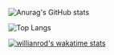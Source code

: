 


![Anurag's GitHub stats](https://github-readme-stats.vercel.app/api?username=eliaDr&show_icons=true&theme=dracula)

![Top Langs](https://github-readme-stats.vercel.app/api/top-langs/?username=eliaDr&layout=compact&theme=dracula)

[![willianrod's wakatime stats](https://github-readme-stats.vercel.app/api/wakatime?username=eliaDr)](https://github.com/anuraghazra/github-readme-stats)

